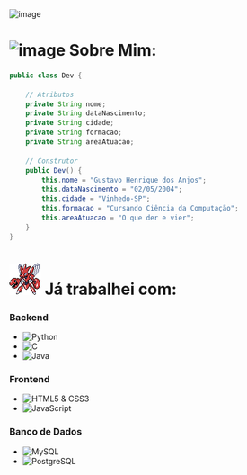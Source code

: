 <img width="1276" height="354" alt="image" src="https://github.com/user-attachments/assets/58534d4a-fc10-4e82-bf71-98ea191776e6" />



# <img width="52" height="51" alt="image" src="https://github.com/user-attachments/assets/f70b9be8-d809-4082-bcc5-a6866ebc6278" /> Sobre Mim:







```java
public class Dev {

    // Atributos
    private String nome;
    private String dataNascimento;
    private String cidade;
    private String formacao;
    private String areaAtuacao;

    // Construtor
    public Dev() {
        this.nome = "Gustavo Henrique dos Anjos";
        this.dataNascimento = "02/05/2004";
        this.cidade = "Vinhedo-SP";
        this.formacao = "Cursando Ciência da Computação";
        this.areaAtuacao = "O que der e vier";
    }
}
```

 # ![Scisor](Gifs/Scisor.gif) Já trabalhei com:

### Backend
* ![Python](https://img.shields.io/badge/Python-3670A0?style=for-the-badge&logo=python&logoColor=ffdd54)
* ![C](https://img.shields.io/badge/C-00599C?style=for-the-badge&logo=c&logoColor=white)
* ![Java](https://img.shields.io/badge/Java-007396?style=for-the-badge&logo=java&logoColor=white)

### Frontend
* ![HTML5 & CSS3](https://img.shields.io/badge/HTML5-E34F26?style=for-the-badge&logo=html5&logoColor=white)
* ![JavaScript](https://img.shields.io/badge/JavaScript-F7DF1E?style=for-the-badge&logo=javascript&logoColor=black)

### Banco de Dados
* ![MySQL](https://img.shields.io/badge/MySQL-00000F?style=for-the-badge&logo=mysql&logoColor=white)
* ![PostgreSQL](https://img.shields.io/badge/PostgreSQL-316192?style=for-the-badge&logo=postgresql&logoColor=white)
